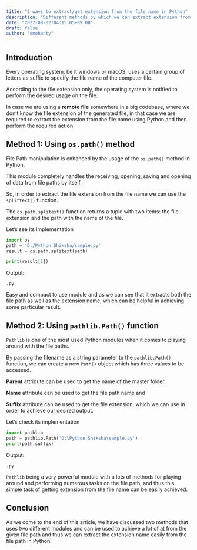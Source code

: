 ```yaml
---
title: "2 ways to extract/get extension from the file name in Python"
description: "Different methods by which we can extract extension from file name using Python"
date: "2022-08-02T04:15:05+09:00"
draft: false
author: "dmohanty"
---
```


## Introduction

Every operating system, be it windows or macOS, uses a certain group of letters as suffix to specify the file name of the computer file.

According to the file extension only, the operating system is notified to perform the desired usage on the file.

In case we are using a **remote file** somewhere in a big codebase, where we don’t know the file extension of the generated file, in that case we are required to extract the extension from the file name using Python and then perform the required action.

## Method 1: Using `os.path()` method

File Path manipulation is enhanced by the usage of the `os.path()` method in Python.

This module completely handles the receiving, opening, saving and opening of data from file paths by itself.

So, in order to extract the file extension from the file name we can use the `splittext()` function.

The `os.path.splitext()` function returns a tuple with two items: the file extension and the path with the name of the file.

Let’s see its implementation

```Python
import os
path = 'D:/Python Shiksha/sample.py'
result = os.path.splitext(path)

print(result[1])

```

Output:

```
.py

```

Easy and compact to use module and as we can see that it extracts both the file path as well as the extension name, which can be helpful in achieving some particular result.

## Method 2: Using `pathlib.Path()` function

`Pathlib` is one of the most used Python modules when it comes to playing around with the file paths.

By passing the filename as a string parameter to the `pathlib.Path()` function, we can create a new `Path()` object which has three values to be accessed.

**Parent** attribute can be used to get the name of the master folder,

**Name** attribute can be used to get the file path name and

**Suffix** attribute can be used to get the file extension, which we can use in order to achieve our desired output.

Let’s check its implementation

```Python
import pathlib
path = pathlib.Path('D:\Python Shiksha\sample.py')
print(path.suffix)

```

Output:

```
.py

```

`Pathlib` being a very powerful module with a lots of methods for playing around and performing numerous tasks on the file path, and thus this simple task of getting extension from the file name can be easily achieved.

## Conclusion

As we come to the end of this article, we have discussed two methods that uses two different modules and can be used to achieve a lot of at from the given file path and thus we can extract the extension name easily from the file path in Python.
